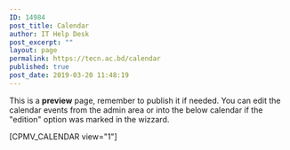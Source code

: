 ```yaml
---
ID: 14984
post_title: Calendar
author: IT Help Desk
post_excerpt: ""
layout: page
permalink: https://tecn.ac.bd/calendar
published: true
post_date: 2019-03-20 11:48:19
---
```

This is a <b>preview</b> page, remember to publish it if needed. You can edit the calendar events from the admin area or into the below calendar if the "edition" option was marked in the wizzard.

[CPMV_CALENDAR view="1"]